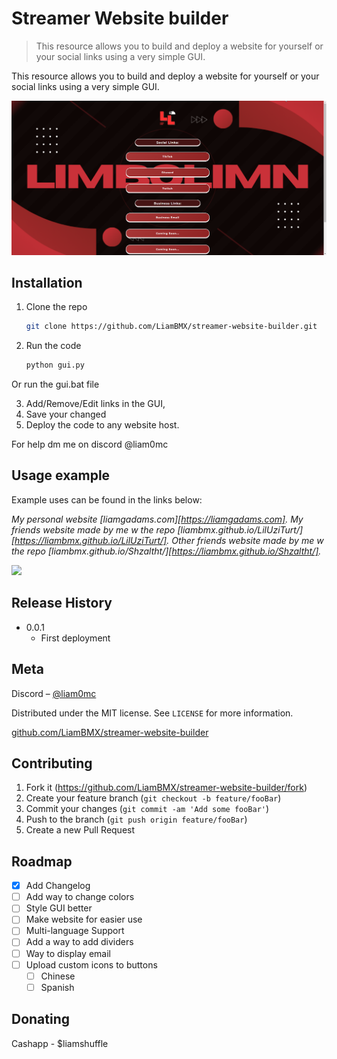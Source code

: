 # Streamer Website builder
> This resource allows you to build and deploy a website for yourself or your social links using a very simple GUI.

This resource allows you to build and deploy a website for yourself or your social links using a very simple GUI.

![](header.png)

## Installation

1. Clone the repo
   ```sh
   git clone https://github.com/LiamBMX/streamer-website-builder.git
   ```
2. Run the code 
   ```py
   python gui.py
   ```
Or run the gui.bat file

3. Add/Remove/Edit links in the GUI,
4. Save your changed
5. Deploy the code to any website host.

For help dm me on discord @liam0mc

## Usage example

Example uses can be found in the links below:

_My personal website [liamgadams.com][https://liamgadams.com]._
_My friends website made by me w the repo [liambmx.github.io/LilUziTurt/][https://liambmx.github.io/LilUziTurt/]._
_Other friends website made by me w the repo [liambmx.github.io/Shzaltht/][https://liambmx.github.io/Shzaltht/]._

![](example.png)

## Release History

* 0.0.1
    * First deployment

## Meta

Discord – [@liam0mc](https://discord.gg/jvsAEa6VsA) 

Distributed under the MIT license. See ``LICENSE`` for more information.

[github.com/LiamBMX/streamer-website-builder](https://github.com/LiamBMX/streamer-website-builder)

## Contributing

1. Fork it (<https://github.com/LiamBMX/streamer-website-builder/fork>)
2. Create your feature branch (`git checkout -b feature/fooBar`)
3. Commit your changes (`git commit -am 'Add some fooBar'`)
4. Push to the branch (`git push origin feature/fooBar`)
5. Create a new Pull Request

## Roadmap

- [x] Add Changelog
- [ ] Add way to change colors
- [ ] Style GUI better
- [ ] Make website for easier use
- [ ] Multi-language Support
- [ ] Add a way to add dividers
- [ ] Way to display email
- [ ] Upload custom icons to buttons
    - [ ] Chinese
    - [ ] Spanish

## Donating 

Cashapp - $liamshuffle